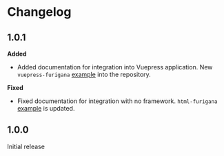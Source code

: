 # Changelog

## 1.0.1

**Added**

* Added documentation for integration into Vuepress application. New `vuepress-furigana` [example](https://github.com/paulbarre/stencil-furigana/tree/master/examples) into the repository.

**Fixed**

* Fixed documentation for integration with no framework. `html-furigana` [example](https://github.com/paulbarre/stencil-furigana/tree/master/examples) is updated.

## 1.0.0

Initial release